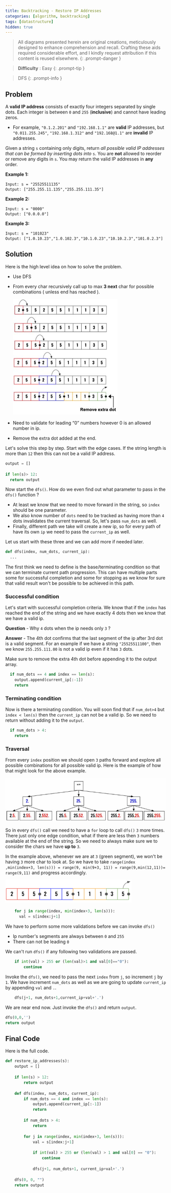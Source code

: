 ```yaml
---
title: Backtracking - Restore IP Addresses
categories: [algorithm, backtracking]
tags: [datastructure]
hidden: true
---
```


> All diagrams presented herein are original creations, meticulously designed to enhance comprehension and recall. Crafting these aids required considerable effort, and I kindly request attribution if this content is reused elsewhere.
{: .prompt-danger }

> **Difficulty** :  Easy
{: .prompt-tip }

> DFS
{: .prompt-info }

## Problem

A **valid IP address** consists of exactly four integers separated by single dots. Each integer is between `0` and `255` (**inclusive**) and cannot have leading zeros.

- For example, `"0.1.2.201"` and `"192.168.1.1"` are **valid** IP addresses, but `"0.011.255.245"`, `"192.168.1.312"` and `"192.168@1.1"` are **invalid** IP addresses.

Given a string `s` containing only digits, return *all possible valid IP addresses that can be formed by inserting dots into* `s`. You are **not** allowed to reorder or remove any digits in `s`. You may return the valid IP addresses in **any** order.

**Example 1:**

```
Input: s = "25525511135"
Output: ["255.255.11.135","255.255.111.35"]
```

**Example 2:**

```
Input: s = "0000"
Output: ["0.0.0.0"]
```

**Example 3:**

```
Input: s = "101023"
Output: ["1.0.10.23","1.0.102.3","10.1.0.23","10.10.2.3","101.0.2.3"]
```

## Solution

Here is the high level idea on how to solve the problem.

- Use DFS

- From every char recursively call up to max **3 next** char for possible combinations ( unless end has reached ). 

  ![image-20240512125534655](../assets/img/image-20240512125534655.jpg)

- Need to validate for leading “0” numbers however 0 is an allowed number in ip.

- Remove the extra dot added at the end.

Let's solve this step by step. Start with the edge cases. If the string length is more than `12` then this can not be a valid IP address.

```python
output = []

if len(s)> 12:
  return output
```

Now start the `dfs()`. How do we even find out what parameter to pass in the `dfs()` function ? 

- At least we know that we need to move forward in the string, so `index` should be one parameter. 
- We also know number of `dots` need to be tracked as having more than `4` dots invalidates the current traversal. So, let's pass `num_dots` as well. 
- Finally, different path we take will create a new ip, so for every path of have its own `ip` we need to pass the `current_ip` as well. 

Let us start with these three and we can add more if needed later.

```python
def dfs(index, num_dots, current_ip):
  ...
```

The first think we need to define is the base/terminating condition so that we can terminate current path progression. This can have multiple parts some for successful completion and some for stopping as we know for sure that valid result won't be possible to be achieved in this path. 

### Successful condition

Let's start with successful completion criteria. We know that if the `index` has reached the end of the string and we have exactly 4 dots then we know that we have a valid ip. 

**Question** - Why `4` dots when the ip needs only `3` ?

**Answer** - The 4th dot confirms that the last segment of the ip after 3rd dot is a valid segment. For an example if we have a string `"25525511100"`, then we know `255.255.111.00` is not a valid ip even if it has `3` dots.

Make sure to remove the extra 4th dot before appending it to the output array.

```python
  if num_dots == 4 and index == len(s):
    output.append(current_ip[:-1])
    return
```

### Terminating condition

Now is there a terminating condition. You will soon find that if `num_dot>4` but `index < len(s)` then the `current_ip` can not be a valid ip. So we need to return without adding it to the `output`.

```python
  if num_dots > 4:
    return
```

### Traversal

From every `index` position we should open `3` paths forward and explore all possible combinations for all possible valid ip. Here is the example of how that might look for the above example.

![image-20240512141023356](../assets/img/image-20240512141023356.jpg)

So in every `dfs()` call we need to have a `for` loop to call `dfs()` `3` more times. There just only one edge condition, what if there are less then `3` numbers available at the end of the string. So we need to always make sure we to consider the chars we have **up to** `3`. 

In the example above, whenever we are at `3` (green segment), we won't be having `3` more char to look at. So we have to take `range(index ,min(index+3, len(s))) = range(9, min(9+3, 11)) = range(9,min(12,11))= range(9,11)` and progress accordingly.  

![image-20240512141707526](../assets/img/image-20240512141707526.png)

```python
    for j in range(index, min(index+3, len(s))):
      val = s[index:j+1]
```

We have to perform some more validations before we can invoke `dfs()`

- Ip number's segments are always between `0` and `255`
- There can not be leading `0`

We can't run `dfs()` if any following two validations are passed.

```python
    if int(val) > 255 or (len(val)>1 and val[0]=="0"):
    	continue
```

Invoke the `dfs()`, we need to pass the next `index` from `j`, so increment `j` by `1`.   We have increment `num_dots` as well as we are going to update `current_ip` by appending `val` and `.`.

```python
    dfs(j+1, num_dots+1,current_ip+val+'.')
```

We are near end now. Just invoke the `dfs()` and return `output`.

```python
dfs(0,0,'')
return output
```

## Final Code

Here is the full code.

```python
def restore_ip_addresses(s):
    output = []

    if len(s) > 12:
        return output

    def dfs(index, num_dots, current_ip):
        if num_dots == 4 and index == len(s):
            output.append(current_ip[:-1])
            return

        if num_dots > 4:
            return

        for j in range(index, min(index+3, len(s))):
            val = s[index:j+1]

            if int(val) > 255 or (len(val) > 1 and val[0] == "0"):
                continue

            dfs(j+1, num_dots+1, current_ip+val+'.')

    dfs(0, 0, "")
    return output
```







